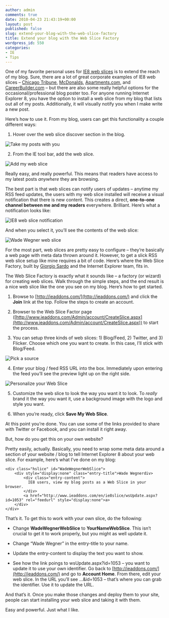```yaml
---
author: admin
comments: true
date: 2010-04-23 21:43:19+00:00
layout: post
published: false
slug: extend-your-blog-with-the-web-slice-factory
title: Extend your blog with the Web Slice Factory
wordpress_id: 550
categories:
- IE
- Tips
---
```


One of my favorite personal uses for [IE8 web slices](http://www.microsoft.com/windows/internet-explorer/features/easier.aspx) is to extend the reach of my blog. Sure, there are a lot of great corporate examples of IE8 web slices – [Chicago Tribune](http://www.chicagotribune.com/news/local/), [McDonalds](http://www2.mcdonalds.com/mcnuggets/), [Apartments.com](http://www.apartments.com/index_QS.aspx), and [CareerBuilder.com](http://www.careerbuilder.com/Jobseeker/Jobs/JobResults.aspx) – but there are also some really helpful options for the occasional/professional blog poster too. For anyone running Internet Explorer 8, you have the option to install a web slice from my blog that lists out all of my posts. Additionally, it will visually notify you when I make write a new post.

 

Here’s how to use it. From my blog, users can get this functionality a couple different ways:

 

  
  1. Hover over the web slice discover section in the blog.        

  ![Take my posts with you](https://wadewegner.blob.core.windows.net/wordpress/2010/04/image.png)
   
  2. From the IE tool bar, add the web slice.        

  ![Add my web slice](https://wadewegner.blob.core.windows.net/wordpress/2010/04/image1.png)
 

Really easy, and really powerful. This means that readers have access to my latest posts _anywhere_ they are browsing.

 

The best part is that web slices can notify users of updates – anytime my RSS feed updates, the users with my web slice installed will receive a visual notification that there is new content. This creates a direct, **one-to-one channel between me and my readers** everywhere. Brilliant. Here’s what a notification looks like:

 

![IE8 web slice notification](https://wadewegner.blob.core.windows.net/wordpress/2010/04/image2.png)

 

And when you select it, you’ll see the contents of the web slice:

 

![Wade Wegner web slice](https://wadewegner.blob.core.windows.net/wordpress/2010/04/image3.png)

 

For the most part, web slices are pretty easy to configure – they’re basically a web page with meta data thrown around it. However, to get a slick RSS web slice setup like mine requires a bit of code. Here’s where the Web Slice Factory, built by [Giorgio Sardo](http://blogs.msdn.com/Giorgio/) and the Internet Explorer team, fits in.

 

The Web Slice Factory is exactly what it sounds like – a factory (or wizard) for creating web slices. Walk through the simple steps, and the end result is a nice web slice like the one you see on my blog. Here’s how to get started.

 

  
  1. Browse to [http://ieaddons.com/](http://ieaddons.com/) and click the **Join** link at the top. Follow the steps to create an account.       

  
   
  2. Browser to the Web Slice Factor page ([http://www.ieaddons.com/Admin/account/CreateSlice.aspx](http://www.ieaddons.com/Admin/account/CreateSlice.aspx)) to start the process.       

  
   
  3. You can setup three kinds of web slices: 1) Blog/Feed, 2) Twitter, and 3) Flicker. Choose which one you want to create. In this case, I’ll stick with Blog/Feed.        

  ![Pick a source](https://wadewegner.blob.core.windows.net/wordpress/2010/04/image4.png)
   
  4. Enter your blog / feed RSS URL into the box. Immediately upon entering the feed you’ll see the preview light up on the right side.        

  ![Personalize your Web Slice](https://wadewegner.blob.core.windows.net/wordpress/2010/04/image5.png)
   
  5. Customize the web slice to look the way you want it to look. To _really_ brand it the way you want it, use a background image with the logo and style you want.         

   
  6. When you’re ready, click **Save My Web Slice**. 
 

 

At this point you’re done. You can use some of the links provided to share with Twitter or Facebook, and you can install it right away.

 

But, how do you get this on your own website?

 

Pretty easily, actually. Basically, you need to wrap some meta data around a section of your website / blog to tell Internet Explorer 8 about your web slice. For example, here’s what I’ve done on my blog:

 

   

     
    
    <div class="hslice" id="WadeWegnerWebSlice"> 
	    <div style="display:none" class="entry-title">Wade Wegnerdiv> 
		    <div class="entry-content"> 
		      IE8 users, view my blog posts as a Web Slice in your browser. 
		    </div> 
	    	<a href="http://www.ieaddons.com/en/ie8slice/wsUpdate.aspx?id=1053" rel="feedurl" style="display:none">a> 
	    </div>
	</div>














That’s it. To get this to work with your own slice, do the following:






  
  * Change **WadeWegnerWebSlice** to **YourNameWebSlice**. This isn’t crucial to get it to work properly, but you might as well update it.

    


  


  
  * Change “Wade Wegner” in the entry-title to your name.
    


  


  
  * Update the entry-content to display the text you want to show.
    


  


  
  * See how the link poings to wsUpdate.aspx?id=1053 – you want to update it to use your own identifier. Go back to [http://ieaddons.com/](http://ieaddons.com/) and go to **Account Home**. From there, edit your web slice. In the URL you’ll see …&id=1053 – that’s where you can grab the identifier. Use it to update the URL. 





And that’s it. Once you make those changes and deploy them to your site, people can start installing your web slice and taking it with them.





Easy and powerful. Just what I like.
